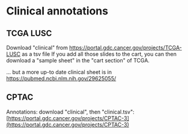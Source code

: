 # Clinical annotations
## TCGA LUSC
Download "clinical" from https://portal.gdc.cancer.gov/projects/TCGA-LUSC as a tsv file
If you add all those slides to the cart, you can then download a "sample sheet" in the "cart section" of TCGA.

... but a more up-to date clinical sheet is in https://pubmed.ncbi.nlm.nih.gov/29625055/

## CPTAC
Annotations: download "clinical", then "clinical.tsv": [https://portal.gdc.cancer.gov/projects/CPTAC-3](https://portal.gdc.cancer.gov/projects/CPTAC-3) 